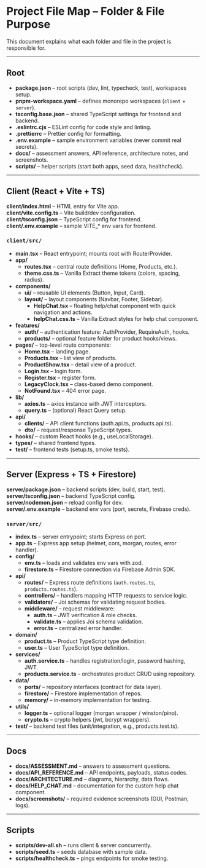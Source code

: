 # Project File Map – Folder & File Purpose

This document explains what each folder and file in the project is responsible for.

---

## Root

- **package.json** – root scripts (dev, lint, typecheck, test), workspaces setup.
- **pnpm-workspace.yaml** – defines monorepo workspaces (`client` + `server`).
- **tsconfig.base.json** – shared TypeScript settings for frontend and backend.
- **.eslintrc.cjs** – ESLint config for code style and linting.
- **.prettierrc** – Prettier config for formatting.
- **.env.example** – sample environment variables (never commit real secrets).
- **docs/** – assessment answers, API reference, architecture notes, and screenshots.
- **scripts/** – helper scripts (start both apps, seed data, healthcheck).

---

## Client (React + Vite + TS)

**client/index.html** – HTML entry for Vite app.  
**client/vite.config.ts** – Vite build/dev configuration.  
**client/tsconfig.json** – TypeScript config for frontend.  
**client/.env.example** – sample VITE\_\* env vars for frontend.

### `client/src/`

- **main.tsx** – React entrypoint; mounts root with RouterProvider.
- **app/**
  - **routes.tsx** – central route definitions (Home, Products, etc.).
  - **theme.css.ts** – Vanilla Extract theme tokens (colors, spacing, radius).
- **components/**
  - **ui/** – reusable UI elements (Button, Input, Card).
  - **layout/** – layout components (Navbar, Footer, Sidebar).
    - **HelpChat.tsx** – floating help/chat component with quick navigation and actions.
    - **helpChat.css.ts** – Vanilla Extract styles for help chat component.
- **features/**
  - **auth/** – authentication feature: AuthProvider, RequireAuth, hooks.
  - **products/** – optional feature folder for product hooks/views.
- **pages/** – top-level route components:
  - **Home.tsx** – landing page.
  - **Products.tsx** – list view of products.
  - **ProductShow.tsx** – detail view of a product.
  - **Login.tsx** – login form.
  - **Register.tsx** – register form.
  - **LegacyClock.tsx** – class-based demo component.
  - **NotFound.tsx** – 404 error page.
- **lib/**
  - **axios.ts** – axios instance with JWT interceptors.
  - **query.ts** – (optional) React Query setup.
- **api/**
  - **clients/** – API client functions (auth.api.ts, products.api.ts).
  - **dto/** – request/response TypeScript types.
- **hooks/** – custom React hooks (e.g., useLocalStorage).
- **types/** – shared frontend types.
- **test/** – frontend tests (setup.ts, smoke tests).

---

## Server (Express + TS + Firestore)

**server/package.json** – backend scripts (dev, build, start, test).  
**server/tsconfig.json** – backend TypeScript config.  
**server/nodemon.json** – reload config for dev.  
**server/.env.example** – backend env vars (port, secrets, Firebase creds).

### `server/src/`

- **index.ts** – server entrypoint; starts Express on port.
- **app.ts** – Express app setup (helmet, cors, morgan, routes, error handler).
- **config/**
  - **env.ts** – loads and validates env vars with zod.
  - **firestore.ts** – Firestore connection via Firebase Admin SDK.
- **api/**
  - **routes/** – Express route definitions (`auth.routes.ts`, `products.routes.ts`).
  - **controllers/** – handlers mapping HTTP requests to service logic.
  - **validators/** – Joi schemas for validating request bodies.
  - **middleware/** – request middleware:
    - **auth.ts** – JWT verification & role checks.
    - **validate.ts** – applies Joi schema validation.
    - **error.ts** – centralized error handler.
- **domain/**
  - **product.ts** – Product TypeScript type definition.
  - **user.ts** – User TypeScript type definition.
- **services/**
  - **auth.service.ts** – handles registration/login, password hashing, JWT.
  - **products.service.ts** – orchestrates product CRUD using repository.
- **data/**
  - **ports/** – repository interfaces (contract for data layer).
  - **firestore/** – Firestore implementation of repos.
  - **memory/** – in-memory implementation for testing.
- **utils/**
  - **logger.ts** – optional logger (morgan wrapper / winston/pino).
  - **crypto.ts** – crypto helpers (jwt, bcrypt wrappers).
- **test/** – backend test files (unit/integration, e.g., products.test.ts).

---

## Docs

- **docs/ASSESSMENT.md** – answers to assessment questions.
- **docs/API_REFERENCE.md** – API endpoints, payloads, status codes.
- **docs/ARCHITECTURE.md** – diagrams, hierarchy, data flows.
- **docs/HELP_CHAT.md** – documentation for the custom help chat component.
- **docs/screenshots/** – required evidence screenshots (GUI, Postman, logs).

---

## Scripts

- **scripts/dev-all.sh** – runs client & server concurrently.
- **scripts/seed.ts** – seeds database with sample data.
- **scripts/healthcheck.ts** – pings endpoints for smoke testing.
